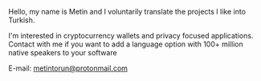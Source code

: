 Hello, my name is Metin and I voluntarily translate the projects I like into Turkish.

I'm interested in cryptocurrency wallets and privacy focused applications. Contact with me if you want to add a language option with 100+ million native speakers to your software

E-mail: metintorun@protonmail.com
